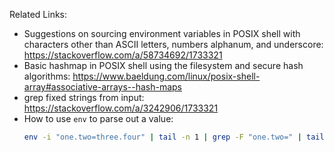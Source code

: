 Related Links:

- Suggestions on sourcing environment variables in POSIX shell
  with characters other than ASCII letters, numbers alphanum, and underscore:
  <https://stackoverflow.com/a/58734692/1733321>
- Basic hashmap in POSIX shell using the filesystem and secure hash algorithms:
  <https://www.baeldung.com/linux/posix-shell-array#associative-arrays--hash-maps>
- grep fixed strings from input: <https://stackoverflow.com/a/3242906/1733321>
- How to use `env` to parse out a value:
  ```sh
  env -i "one.two=three.four" | tail -n 1 | grep -F "one.two=" | tail -n 1 | sed 's/[^=]*=\(.*\)/\1/'
  ```
